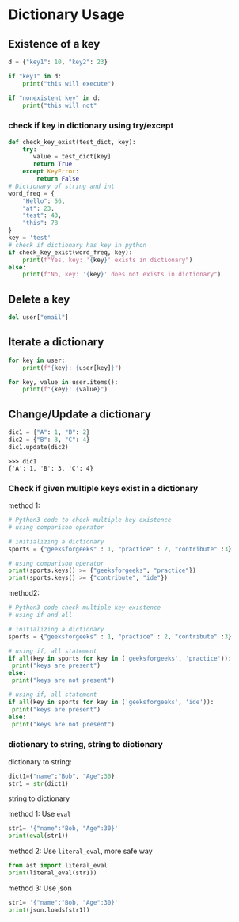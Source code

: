 # Dictionary Usage 

## Existence of a key

```python 
d = {"key1": 10, "key2": 23}

if "key1" in d:
    print("this will execute")

if "nonexistent key" in d:
    print("this will not"
```
### check if key in dictionary using try/except
```python
def check_key_exist(test_dict, key):
    try:
       value = test_dict[key]
       return True
    except KeyError:
        return False
# Dictionary of string and int
word_freq = {
    "Hello": 56,
    "at": 23,
    "test": 43,
    "this": 78
}
key = 'test'
# check if dictionary has key in python
if check_key_exist(word_freq, key):
    print(f"Yes, key: '{key}' exists in dictionary")
else:
    print(f"No, key: '{key}' does not exists in dictionary")
```


## Delete a key
```python
del user["email"]
```

## Iterate a dictionary
```python
for key in user:
    print(f"{key}: {user[key]}")
```
```python
for key, value in user.items():
    print(f"{key}: {value}")
```

## Change/Update a dictionary 
```python
dic1 = {"A": 1, "B": 2}
dic2 = {"B": 3, "C": 4}
dic1.update(dic2)
```
```
>>> dic1
{'A': 1, 'B': 3, 'C': 4}
```

### Check if given multiple keys exist in a dictionary
method 1:
```python
# Python3 code to check multiple key existence
# using comparison operator

# initializing a dictionary
sports = {"geeksforgeeks" : 1, "practice" : 2, "contribute" :3}

# using comparison operator
print(sports.keys() >= {"geeksforgeeks", "practice"})
print(sports.keys() >= {"contribute", "ide"})
```

method2:
```python
# Python3 code check multiple key existence
# using if and all

# initializing a dictionary
sports = {"geeksforgeeks" : 1, "practice" : 2, "contribute" :3}

# using if, all statement
if all(key in sports for key in ('geeksforgeeks', 'practice')):
 print("keys are present")
else:
 print("keys are not present")

# using if, all statement
if all(key in sports for key in ('geeksforgeeks', 'ide')):
 print("keys are present")
else:
 print("keys are not present")
```

### dictionary to string, string to dictionary

dictionary to string:
```python
dict1={"name":"Bob", "Age":30}
str1 = str(dict1)
```

string to dictionary

method 1: Use `eval`
```python
str1= '{"name":"Bob, "Age":30}'
print(eval(str1))
```

method 2: Use `literal_eval`, more safe way
```python
from ast import literal_eval
print(literal_eval(str1))
```

method 3: Use json
```python
str1= '{"name":"Bob, "Age":30}'
print(json.loads(str1))
```